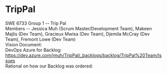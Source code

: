 # TripPal

SWE 6733 Group 1 -- Trip Pal <br/>
Members -- Jessica Muh (Scrum Master/Development Team), Makeen Majlis (Dev Team), Gracieux Mwisa (Dev Team), Djemila McCray (Dev Team), Fremont Lowe (Dev Team) <br/>
Vision Document: <br/>
DevOps Azure for Backlog: https://dev.azure.com/jmuh/TripPal/_backlogs/backlog/TripPal%20Team/Issues  </br>
Rational on how our Backlog was ordered: 
